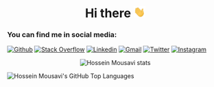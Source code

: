 <h1 align="center">Hi there <img src="https://raw.githubusercontent.com/adarshaacharya/adarshaacharya/master/assets/wave.gif" width="27px"></h1>


<!--
**hossein13m/hossein13m** is a ✨ _special_ ✨ repository because its `README.md` (this file) appears on your GitHub profile.

Here are some ideas to get you started:

- 🔭 I’m currently working on ...
- 🌱 I’m currently learning ...
- 👯 I’m looking to collaborate on ...
- 🤔 I’m looking for help with ...
- 💬 Ask me about ...
- 📫 How to reach me: ...
- 😄 Pronouns: ...
- ⚡ Fun fact: ...
-->
<h3>You can find me in social media:</h3>

[![Github](https://img.shields.io/badge/GitHub-100000?style=for-the-badge&logo=github&logoColor=white)](https://github.com/hossein13m/)
[![Stack Overflow](https://img.shields.io/badge/Stack_Overflow-D64A17?style=for-the-badge&logo=stack-overflow&logoColor=white)](https://stackoverflow.com/users/10341207/hossein-mousavi)
[![Linkedin](https://img.shields.io/badge/LinkedIn-0077B5?style=for-the-badge&logo=linkedin&logoColor=white)](https://www.linkedin.com/in/hossein13m/)
[![Gmail](https://img.shields.io/badge/Gmail-D14836?style=for-the-badge&logo=gmail&logoColor=white)](mailto:dev.hosseinmousavi@gmail.com)
[![Twitter](https://img.shields.io/badge/Twitter-1DA1F2?style=for-the-badge&logo=twitter&logoColor=white)](https://twitter.com/hossein13m/)
[![Instagram](https://img.shields.io/badge/Instagram-E4405F?style=for-the-badge&logo=instagram&logoColor=white)](https://instagram.com/hossein13.m/)

<p align="center">
 <a alt="Hossein Mousavi">
  <img src="https://github-readme-stats.vercel.app/api?username=hossein13m&show_icons=true&theme=nord" alt="Hossein Mousavi stats"/>
<!--   <img src="https://github-readme-stats.vercel.app/api/top-langs/?username=hossein13m&langs_count=3&count_private=true&theme=nord" alt="Hossein Mousavi Top Languages"/> -->
  
 </a>
</p>


![Hossein Mousavi's GitHub Top Languages](https://github-readme-stats.vercel.app/api?username=hossein13m&show_icons=true&theme=radical)
